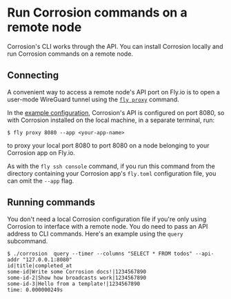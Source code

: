 # Run Corrosion commands on a remote node

Corrosion's CLI works through the API. You can install Corrosion locally and run Corrosion commands on a remote node.


## Connecting

A convenient way to access a remote node's API port on Fly.io is to open a user-mode WireGuard tunnel using the [`fly proxy`](https://fly.io/docs/flyctl/proxy/) command.

In the [example configuration](./launch.md#corrosion-configuration), Corrosion's API is configured on port 8080, so with Corrosion installed on the local machine, in a separate terminal, run:

```
$ fly proxy 8080 --app <your-app-name>
```

to proxy your local port 8080 to port 8080 on a node belonging to your Corrosion app on Fly.io.

As with the `fly ssh console` command, if you run this command from the directory containing your Corrosion app's `fly.toml` configuration file, you can omit the `--app` flag.


## Running commands

You don't need a local Corrosion configuration file if you're only using Corrosion to interface with a remote node. You do need to pass an API address to CLI commands. Here's an example using the `query` subcommand.

```
$ ./corrosion  query --timer --columns "SELECT * FROM todos" --api-addr "127.0.0.1:8080"
id|title|completed_at
some-id|Write some Corrosion docs!|1234567890
some-id-2|Show how broadcasts work|1234567890
some-id-3|Hello from a template!|1234567890
time: 0.000000249s
```